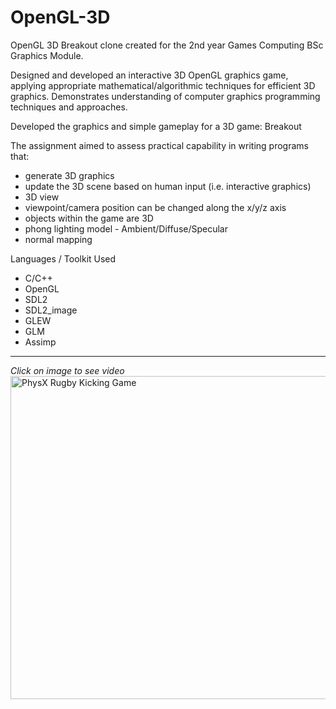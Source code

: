 # OpenGL-3D

OpenGL 3D Breakout clone created for the 2nd year Games Computing BSc Graphics Module.

Designed and developed an interactive 3D OpenGL graphics game, applying appropriate mathematical/algorithmic techniques for efficient 3D graphics. Demonstrates understanding of computer graphics programming techniques and approaches.

Developed the graphics and simple gameplay for a 3D game: Breakout

The assignment aimed to assess practical capability in writing programs that:
- generate 3D graphics
-	update the 3D scene based on human input (i.e. interactive graphics)
- 3D view
- viewpoint/camera position can be changed along the x/y/z axis
- objects within the game are 3D
- phong lighting model - Ambient/Diffuse/Specular
- normal mapping

Languages / Toolkit Used
- C/C++ 
- OpenGL
- SDL2
- SDL2_image 
- GLEW
- GLM
- Assimp

___
*Click on image to see video*
<a href="https://www.youtube.com/watch?v=qOw2hMqCx08" target="_blank"><img src="https://img.youtube.com/vi/qOw2hMqCx08/maxresdefault.jpg" 
alt="PhysX Rugby Kicking Game" width="920" height="517" border="0" /></a>

